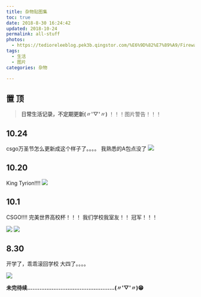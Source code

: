 ```yaml
---
title: 杂物贴图集
toc: true
date: 2018-8-30 16:24:42
updated: 2018-10-24
permalink: all-stuff
photos: 
  - https://tedioreleeblog.pek3b.qingstor.com/%E6%9D%82%E7%89%A9/Firewatch-Wallpaper-desktop-2560x1440-green.png
tags:
  - 生活
  - 图片
categories: 杂物

---
```

置 顶
----
>**日常生活记录，不定期更新(〃'▽'〃)**
>！！！图片警告！！！

<!-- more -->

10.24
------------

csgo万圣节怎么更新成这个样子了。。。。
我熟悉的A包点没了
![](https://tedioreleeblog.pek3b.qingstor.com/%E6%9D%82%E7%89%A9/TIM%E5%9B%BE%E7%89%8720181024164937.jpg)

10.20
------------

King Tyrion!!!!
![](https://tedioreleeblog.pek3b.qingstor.com/%E6%9D%82%E7%89%A9/img_0342.large.jpg)

10.1
------------

CSGO!!!!
完美世界高校杯！！！
我们学校我室友！！
冠军！！！

![](https://tedioreleeblog.pek3b.qingstor.com/%E6%9D%82%E7%89%A9/mmexport1540370217819.jpg)
![](https://tedioreleeblog.pek3b.qingstor.com/%E6%9D%82%E7%89%A9/mmexport1540370226986.jpg)

8.30
------------

开学了，乖乖滚回学校
大四了。。。。

![](https://tedioreleeblog.pek3b.qingstor.com/%E6%9D%82%E7%89%A9/mmexport1540369876053.jpg)


**未完待续..................................................(〃'▽'〃)😁**
